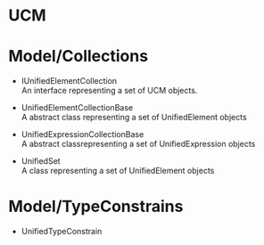 # UCM

# Model/Collections

- IUnifiedElementCollection  
An interface representing a set of UCM objects.

- UnifiedElementCollectionBase  
A abstract class representing a set of UnifiedElement objects

- UnifiedExpressionCollectionBase  
A abstract classrepresenting a set of UnifiedExpression objects

- UnifiedSet  
A class representing a set of UnifiedElement objects

# Model/TypeConstrains

- UnifiedTypeConstrain
